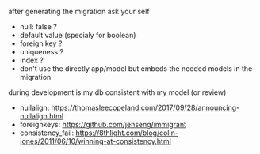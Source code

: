 
after generating the migration ask your self 
   * null: false ?
   * default value (specialy for boolean)
   * foreign key ?
   * uniqueness ?
   * index ?
   * don't use the directly app/model but embeds the needed models in the migration
   
during development is my db consistent with my model (or review)
   * nullalign: https://thomasleecopeland.com/2017/09/28/announcing-nullalign.html
   * foreignkeys: https://github.com/jenseng/immigrant
   * consistency_fail: https://8thlight.com/blog/colin-jones/2011/06/10/winning-at-consistency.html
